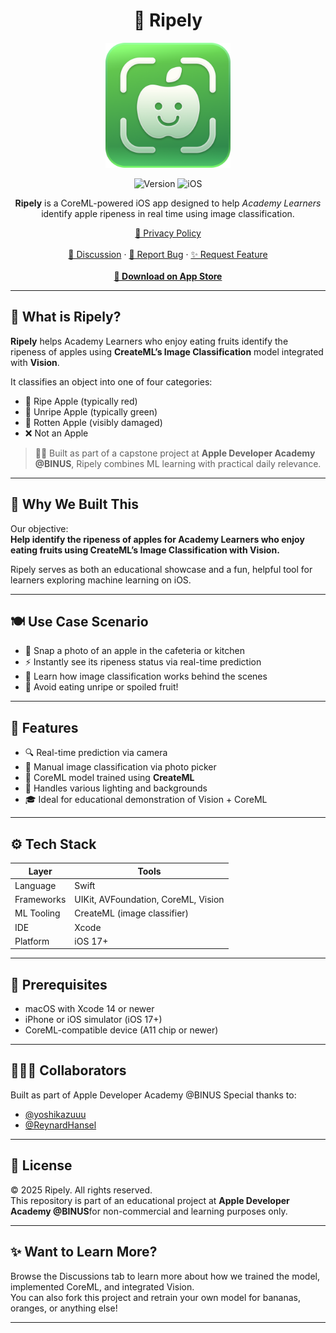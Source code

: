 <div align="center">
  <h1>🍎 Ripely</h1>
  <img src="https://github.com/Lunardy2509/Ripely/blob/main/Ripely/Resources/Assets.xcassets/Ripely%20Icon%20Light.imageset/Matangin%20Icon%20Light.png" width="200" height="200" alt="Ripely Logo">

  ![Version](https://img.shields.io/badge/version-1.0-green?style=for-the-badge)
  ![iOS](https://img.shields.io/badge/iOS-17%2B-lightgrey?style=for-the-badge)

  <p><strong>Ripely</strong> is a CoreML-powered iOS app designed to help <em>Academy Learners</em> identify apple ripeness in real time using image classification.</p>

  <p>
    <a href="https://lunardy2509.github.io/lq-docs/privacy/privacy-ripely">📜 Privacy Policy</a><br><br>
    <a href="https://github.com/Lunardy2509/Ripely/discussions">💬 Discussion</a> ·
    <a href="https://github.com/Lunardy2509/Ripely/issues/new?assignees=&labels=bug&template=bug_report.yml&title=%5BBug%5D
">🐛 Report Bug</a> ·
    <a href="https://github.com/Lunardy2509/Ripely/issues/new?assignees=&labels=enhancement&template=feature_request.yml&title=%5BFeature%5D
">✨ Request Feature</a><br><br>
    <a href="https://apps.apple.com/id/app/ripely/id6747743774"><strong>📲 Download on App Store</strong></a>
  </p>
</div>

---

## 📍 What is Ripely?

**Ripely** helps Academy Learners who enjoy eating fruits identify the ripeness of apples using **CreateML’s Image Classification** model integrated with **Vision**.

It classifies an object into one of four categories:

- 🍎 Ripe Apple (typically red)
- 🍏 Unripe Apple (typically green)
- 🤢 Rotten Apple (visibly damaged)
- ❌ Not an Apple

> 🧑‍💻 Built as part of a capstone project at **Apple Developer Academy @BINUS**, Ripely combines ML learning with practical daily relevance.

---

## 🎯 Why We Built This

Our objective:  
**Help identify the ripeness of apples for Academy Learners who enjoy eating fruits using CreateML’s Image Classification with Vision.**

Ripely serves as both an educational showcase and a fun, helpful tool for learners exploring machine learning on iOS.

---

## 🍽 Use Case Scenario

- 📱 Snap a photo of an apple in the cafeteria or kitchen
- ⚡ Instantly see its ripeness status via real-time prediction
- 🤖 Learn how image classification works behind the scenes
- 🍏 Avoid eating unripe or spoiled fruit!

---

## 🚀 Features

- 🔍 Real-time prediction via camera  
- 📸 Manual image classification via photo picker  
- 🧠 CoreML model trained using **CreateML**  
- 🌈 Handles various lighting and backgrounds  
- 🎓 Ideal for educational demonstration of Vision + CoreML  

---

## ⚙️ Tech Stack

| Layer        | Tools                          |
| ------------ | ----------------------------- |
| Language     | Swift                          |
| Frameworks   | UIKit, AVFoundation, CoreML, Vision |
| ML Tooling   | CreateML (image classifier)    |
| IDE          | Xcode                          |
| Platform     | iOS 17+                        |

---

## 🔧 Prerequisites

- macOS with Xcode 14 or newer  
- iPhone or iOS simulator (iOS 17+)  
- CoreML-compatible device (A11 chip or newer)

---

## 👨‍👩‍👧 Collaborators
Built as part of Apple Developer Academy @BINUS
Special thanks to:
- [@yoshikazuuu](https://github.com/yoshikazuuu)
- [@ReynardHansel](https://github.com/ReynardHansel)

---

## 📄 License

© 2025 Ripely. All rights reserved.  
This repository is part of an educational project at **Apple Developer Academy @BINUS**for non-commercial and learning purposes only.

---

## ✨ Want to Learn More?

Browse the Discussions tab to learn more about how we trained the model, implemented CoreML, and integrated Vision.  
You can also fork this project and retrain your own model for bananas, oranges, or anything else!

---

